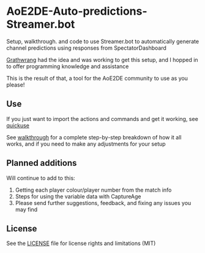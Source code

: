 # AoE2DE-Auto-predictions-Streamer.bot
Setup, walkthrough. and code to use Streamer.bot to automatically generate channel predictions using responses from SpectatorDashboard

[Grathwrang](https://www.twitch.tv/grathwrang "Grathwrang") had the idea and was working to get this setup, and I hopped in to offer programming knowledge and assistance

This is the result of that, a tool for the AoE2DE community to use as you please!

## Use

If you just want to import the actions and commands and get it working, see [quickuse](/quickuse.md)

See [walkthrough](/walkthrough) for a complete step-by-step breakdown of how it all works, and if you need to make any adjustments for your setup

## Planned additions

Will continue to add to this: 
1. Getting each player colour/player number from the match info
2. Steps for using the variable data with CaptureAge
3. Please send further suggestions, feedback, and fixing any issues you may find

## License

See the [LICENSE](LICENSE.txt) file for license rights and limitations (MIT)